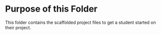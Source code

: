 # Purpose of this Folder

This folder contains the scaffolded project files to get a student started on their project. 
